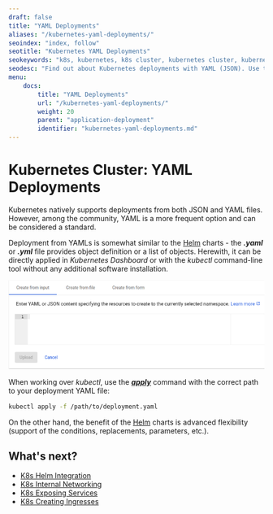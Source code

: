 ```yaml
---
draft: false
title: "YAML Deployments"
aliases: "/kubernetes-yaml-deployments/"
seoindex: "index, follow"
seotitle: "Kubernetes YAML Deployments"
seokeywords: "k8s, kubernetes, k8s cluster, kubernetes cluster, kubernetes yaml deployment, k8s yaml json deployment, deploy k8s application, deploy application with yaml, kubernetes dashboard deploy application, kubectl deploy yaml application"
seodesc: "Find out about Kubernetes deployments with YAML (JSON). Use the .yaml or .yml files to declare the list of intended actions for an application deployment at Kubernetes Cluster and apply this YAML file."
menu: 
    docs:
        title: "YAML Deployments"
        url: "/kubernetes-yaml-deployments/"
        weight: 20
        parent: "application-deployment"
        identifier: "kubernetes-yaml-deployments.md"
---
```


# Kubernetes Cluster: YAML Deployments

Kubernetes natively supports deployments from both JSON and YAML files. However, among the community, YAML is a more frequent option and can be considered a standard.

Deployment from YAMLs is somewhat similar to the [Helm](/kubernetes-helm-integration) charts - the ***.yaml*** or ***.yml*** file provides object definition or a list of objects. Herewith, it can be directly applied in *Kubernetes Dashboard* or with the *kubectl* command-line tool without any additional software installation.

![kubernetes dashboard deploy application with yaml](01-kubernetes-dashboard-deploy-application-with-yaml.png)

When working over *kubectl*, use the ***[apply](https://kubernetes.io/docs/reference/kubectl/cheatsheet/#apply)*** command with the correct path to your deployment YAML file:

```bash
kubectl apply -f /path/to/deployment.yaml
```
On the other hand, the benefit of the [Helm](/kubernetes-helm-integration) charts is advanced flexibility (support of the conditions, replacements, parameters, etc.).


## What's next?
* [K8s Helm Integration](/kubernetes-helm-integration)
* [K8s Internal Networking](/kubernetes-internal-networking)
* [K8s Exposing Services](/kubernetes-exposing-services)
* [K8s Creating Ingresses](/kubernetes-creating-ingresses)


